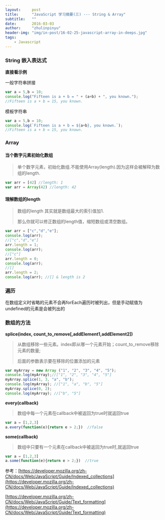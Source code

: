 ```yaml
---
layout:     post
title:      "JavaScript 学习摘要(三) --- String & Array"
subtitle:   ""
date:       2016-03-03
author:     "zhulinpinyu"
header-img: "img/in-post/16-02-25-javascript-array-in-deeps.jpg"
tags:
    - Javascript
---
```


### String 嵌入表达式

**直接看示例**

一般字符串拼接

```javascript
var a = 5,b = 10;
console.log("Fifteen is a + b = " + (a+b) + ", you known.");
//Fifteen is a + b = 15, you known.
```

模板字符串

```javascript
var a = 5,b = 10;
console.log(`Fifteen is a + b = ${a+b}, you known.`);
//Fifteen is a + b = 15, you known.
```

### Array

#### 当个数字元素初始化数组

> 单个数字元素，初始化数组.不能使用Array(length).因为这样会被解释为数组的length.

```javascript
var arr = [42] //length: 1
var arr = Array(42) //length: 42
```

#### 理解数组的length

> 数组的length 其实就是数组最大的索引值加1.
>
> 那么你就可以修正数组的length值，缩短数组或清空数组。

```javascript
var arr = ["c","d","e"];
console.log(arr);
//["c","d","e"]
arr.length = 1;
console.log(arr);
//["c"]
arr.length = 0;
console.log(arr);
//[]
arr.length = 2;
console.log(arr); //[] & length is 2
```

### 遍历

在数组定义时省略的元素不会再forEach遍历时被列出，但是手动赋值为undefined的元素是会被列出的

### 数组的方法

**splice(index, count_to_remove[,addElement1,addElement2])**

> 从数组移除一些元素。index即从哪一个元素开始；count_to_remove移除元素的数量;
>
> 后面的参数表示要在移除的位置添加的元素


```javascript
var myArray = new Array ("1", "2", "3", "4", "5");
console.log(myArray);//["1", "2", "3", "4", "5"]
myArray.splice(1, 3, "a", "b");
console.log(myArray); //["1", "a", "b", "5"]
myArray.splice(0, 2);
console.log(myArray); //["b", "5"]
```

**every(callback)**

> 数组中每一个元素在callback中被返回为true时就返回true

```javascript
var a = [1,2,3]
a.every(function(e){return e > 2;})  //false
```

**some(callback)**

> 数组中只要有一个元素在callback中被返回为true时,就返回true

```javascript
var a = [1,2,3]
a.some(function(e){return e > 2;})  //true
```

参考：[https://developer.mozilla.org/zh-CN/docs/Web/JavaScript/Guide/Indexed_collections](https://developer.mozilla.org/zh-CN/docs/Web/JavaScript/Guide/Indexed_collections)

[https://developer.mozilla.org/zh-CN/docs/Web/JavaScript/Guide/Text_formatting](https://developer.mozilla.org/zh-CN/docs/Web/JavaScript/Guide/Text_formatting)

